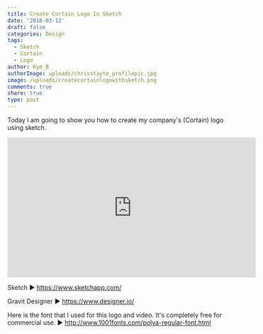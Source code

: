 ```yaml
---
title: Create Cortain Logo In Sketch
date: '2018-03-12'
draft: false
categories: Design
tags:
  - Sketch
  - Cortain
  - Logo
author: Kym_B
authorImage: uploads/chrisstayte_profilepic.jpg
image: /uploads/createcortainlogowithsketch.png
comments: true
share: true
type: post
---
```

Today I am going to show you how to create my company's (Cortain) logo using sketch.

<iframe width="560" height="315" src="https://www.youtube.com/embed/E6LWyl8lx1Q" frameborder="0" allow="autoplay; encrypted-media" allowfullscreen></iframe>

<!--more-->

Sketch  ▶ https://www.sketchapp.com/

Gravit Designer  ▶ https://www.designer.io/



Here is the font that I used for this logo and video. It's completely free for commercial use. ▶ http://www.1001fonts.com/polya-regular-font.html
